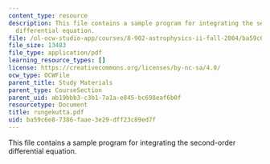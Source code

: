 ```yaml
---
content_type: resource
description: This file contains a sample program for integrating the second-order
  differential equation.
file: /ol-ocw-studio-app/courses/8-902-astrophysics-ii-fall-2004/ba59c6e87386faae3e29dff23c89ed7f_rungekutta.pdf
file_size: 13483
file_type: application/pdf
learning_resource_types: []
license: https://creativecommons.org/licenses/by-nc-sa/4.0/
ocw_type: OCWFile
parent_title: Study Materials
parent_type: CourseSection
parent_uid: ab19bbb3-c3b1-7a1a-e845-bc698eaf6b0f
resourcetype: Document
title: rungekutta.pdf
uid: ba59c6e8-7386-faae-3e29-dff23c89ed7f
---
```

This file contains a sample program for integrating the second-order differential equation.